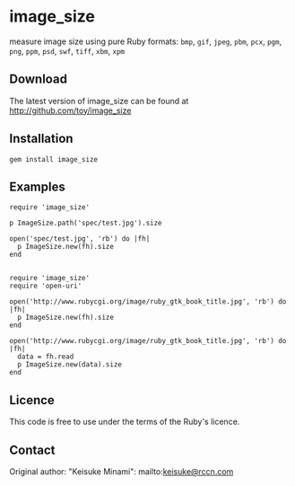# image_size

measure image size using pure Ruby
formats: `bmp`, `gif`, `jpeg`, `pbm`, `pcx`, `pgm`, `png`, `ppm`, `psd`, `swf`, `tiff`, `xbm`, `xpm`

## Download

The latest version of image\_size can be found at http://github.com/toy/image_size

## Installation

    gem install image_size

## Examples

    require 'image_size'

    p ImageSize.path('spec/test.jpg').size

    open('spec/test.jpg', 'rb') do |fh|
      p ImageSize.new(fh).size
    end


    require 'image_size'
    require 'open-uri'

    open('http://www.rubycgi.org/image/ruby_gtk_book_title.jpg', 'rb') do |fh|
      p ImageSize.new(fh).size
    end

    open('http://www.rubycgi.org/image/ruby_gtk_book_title.jpg', 'rb') do |fh|
      data = fh.read
      p ImageSize.new(data).size
    end

## Licence

This code is free to use under the terms of the Ruby's licence.

## Contact

Original author: "Keisuke Minami": mailto:keisuke@rccn.com
